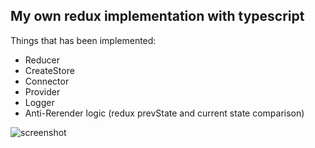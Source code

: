 ## My own redux implementation with typescript

Things that has been implemented:

- Reducer
- CreateStore
- Connector
- Provider
- Logger
- Anti-Rerender logic (redux prevState and current state comparison)

![screenshot](https://i.imgur.com/nMGUQqA.png)
